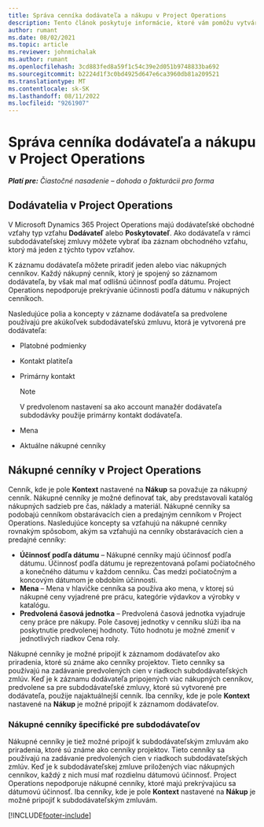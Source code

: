 ```yaml
---
title: Správa cenníka dodávateľa a nákupu v Project Operations
description: Tento článok poskytuje informácie, ktoré vám pomôžu vytvárať a udržiavať údaje o dodávateľoch a nákupné cenníky pre subdodávky.
author: rumant
ms.date: 08/02/2021
ms.topic: article
ms.reviewer: johnmichalak
ms.author: rumant
ms.openlocfilehash: 3cd883fed8a59f1c54c39e2d051b9748833ba692
ms.sourcegitcommit: b2224d1f3c0bd4925d647e6ca3960db81a209521
ms.translationtype: MT
ms.contentlocale: sk-SK
ms.lasthandoff: 08/11/2022
ms.locfileid: "9261907"
---
```

# <a name="vendor-and-purchase-price-list-management-in-project-operations"></a>Správa cenníka dodávateľa a nákupu v Project Operations


_**Platí pre:** Čiastočné nasadenie – dohoda o fakturácii pro forma_

## <a name="vendors-in-project-operations"></a>Dodávatelia v Project Operations

V Microsoft Dynamics 365 Project Operations majú dodávateľské obchodné vzťahy typ vzťahu **Dodávateľ** alebo **Poskytovateľ**. Ako dodávateľa v rámci subdodávateľskej zmluvy môžete vybrať iba záznam obchodného vzťahu, ktorý má jeden z týchto typov vzťahov.

K záznamu dodávateľa môžete priradiť jeden alebo viac nákupných cenníkov. Každý nákupný cenník, ktorý je spojený so záznamom dodávateľa, by však mal mať odlišnú účinnosť podľa dátumu. Project Operations nepodporuje prekrývanie účinnosti podľa dátumu v nákupných cenníkoch.

Nasledujúce polia a koncepty v zázname dodávateľa sa predvolene používajú pre akúkoľvek subdodávateľskú zmluvu, ktorá je vytvorená pre dodávateľa:

- Platobné podmienky
- Kontakt platiteľa
- Primárny kontakt

    > [!NOTE]
    > V predvolenom nastavení sa ako account manažér dodávateľa subdodávky použije primárny kontakt dodávateľa.

- Mena
- Aktuálne nákupné cenníky

## <a name="purchase-price-lists-in-project-operations"></a>Nákupné cenníky v Project Operations

Cenník, kde je pole **Kontext** nastavené na **Nákup** sa považuje za nákupný cenník. Nákupné cenníky je možné definovať tak, aby predstavovali katalóg nákupných sadzieb pre čas, náklady a materiál. Nákupné cenníky sa podobajú cenníkom obstarávacích cien a predajným cenníkom v Project Operations. Nasledujúce koncepty sa vzťahujú na nákupné cenníky rovnakým spôsobom, akým sa vzťahujú na cenníky obstarávacích cien a predajné cenníky:

- **Účinnosť podľa dátumu** – Nákupné cenníky majú účinnosť podľa dátumu. Účinnosť podľa dátumu je reprezentovaná poľami počiatočného a konečného dátumu v každom cenníku. Čas medzi počiatočným a koncovým dátumom je obdobím účinnosti.
- **Mena** – Mena v hlavičke cenníka sa používa ako mena, v ktorej sú nákupné ceny vyjadrené pre prácu, kategórie výdavkov a výrobky v katalógu.
- **Predvolená časová jednotka** – Predvolená časová jednotka vyjadruje ceny práce pre nákupy. Pole časovej jednotky v cenníku slúži iba na poskytnutie predvolenej hodnoty. Túto hodnotu je možné zmeniť v jednotlivých riadkov Cena roly.

Nákupné cenníky je možné pripojiť k záznamom dodávateľov ako priradenia, ktoré sú známe ako cenníky projektov. Tieto cenníky sa používajú na zadávanie predvolených cien v riadkoch subdodávateľských zmlúv. Keď je k záznamu dodávateľa pripojených viac nákupných cenníkov, predvolene sa pre subdodávateľské zmluvy, ktoré sú vytvorené pre dodávateľa, použije najaktuálnejší cenník. Iba cenníky, kde je pole **Kontext** nastavené na **Nákup** je možné pripojiť k záznamom dodávateľov.

### <a name="subcontract-specific-purchase-price-lists"></a>Nákupné cenníky špecifické pre subdodávateľov

Nákupné cenníky je tiež možné pripojiť k subdodávateľským zmluvám ako priradenia, ktoré sú známe ako cenníky projektov. Tieto cenníky sa používajú na zadávanie predvolených cien v riadkoch subdodávateľských zmlúv. Keď je k subdodávateľskej zmluve priložených viac nákupných cenníkov, každý z nich musí mať rozdielnu dátumovú účinnosť. Project Operations nepodporuje nákupné cenníky, ktoré majú prekrývajúcu sa dátumovú účinnosť. Iba cenníky, kde je pole **Kontext** nastavené na **Nákup** je možné pripojiť k subdodávateľským zmluvám.

[!INCLUDE[footer-include](../../includes/footer-banner.md)]
